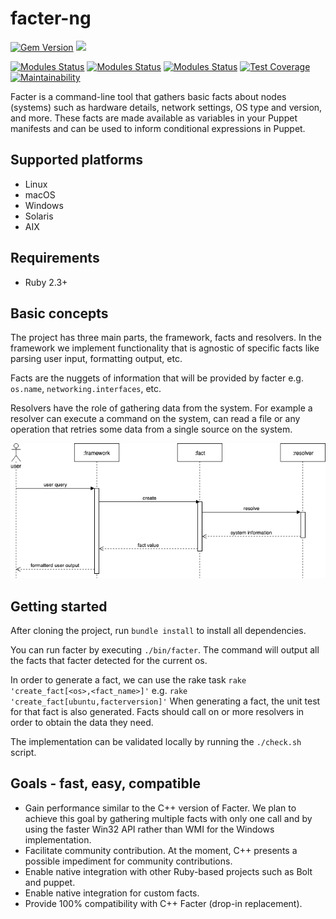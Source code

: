 # facter-ng

[![Gem Version](https://badge.fury.io/rb/facter.svg)](https://badge.fury.io/rb/facter)
[<img src="https://img.shields.io/badge/slack-puppet--dev-brightgreen?logo=slack">](https://puppetcommunity.slack.com/messages/C0W1X7ZAL)

[![Modules Status](https://github.com/puppetlabs/facter/workflows/Acceptance%20tests/badge.svg?branch=4.x)](https://github.com/puppetlabs/facter/actions)
[![Modules Status](https://github.com/puppetlabs/facter/workflows/Unit%20tests/badge.svg?branch=4.x)](https://github.com/puppetlabs/facter/actions)
[![Modules Status](https://github.com/puppetlabs/facter/workflows/Checks/badge.svg?branch=4.x)](https://github.com/puppetlabs/facter/actions)
[![Test Coverage](https://api.codeclimate.com/v1/badges/bf43445f767f2d64170a/test_coverage)](https://codeclimate.com/github/puppetlabs/facter/test_coverage)
[![Maintainability](https://api.codeclimate.com/v1/badges/bf43445f767f2d64170a/maintainability)](https://codeclimate.com/github/puppetlabs/facter/maintainability)


Facter is a command-line tool that gathers basic facts about nodes (systems) such as hardware details, network settings, OS type and version, and more. These facts are made available as variables in your Puppet manifests and can be used to inform conditional expressions in Puppet.

## Supported platforms
* Linux
* macOS
* Windows
* Solaris
* AIX

## Requirements
* Ruby 2.3+

## Basic concepts
The project has three main parts, the framework, facts and resolvers.
In the framework we implement functionality that is agnostic of specific facts like parsing user input, formatting output, etc.

Facts are the nuggets of information that will be provided by facter e.g. `os.name`, `networking.interfaces`, etc.

Resolvers have the role of gathering data from the system.
For example a resolver can execute a command on the system, can read a file or any operation that retries some data from a single source on the system.

![Facter user interaction](docs/diagrams/facter_user_interaction.png?raw=true)

## Getting started
After cloning the project, run `bundle install` to install all dependencies.

You can run facter by executing `./bin/facter`.
The command will output all the facts that facter detected for the current os.

In order to generate a fact, we can use the rake task `rake 'create_fact[<os>,<fact_name>]'` e.g. `rake 'create_fact[ubuntu,facterversion]'`
When generating a fact, the unit test for that fact is also generated. Facts should call on or more resolvers in order to obtain the data they need.

The implementation can be validated locally by running the `./check.sh` script.

## Goals - fast, easy, compatible
* Gain performance similar to the C++ version of Facter. We plan to achieve this goal by gathering multiple facts with only one call and by using the faster Win32 API rather than WMI for the Windows implementation.
* Facilitate community contribution. At the moment, C++ presents a possible impediment for community contributions.
* Enable native integration with other Ruby-based projects such as Bolt and puppet.
* Enable native integration for custom facts.
* Provide 100% compatibility with C++ Facter (drop-in replacement).
